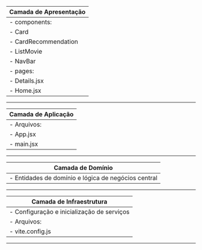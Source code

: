 | Camada de Apresentação |
| ---------------------- |
| - components:          |
| - Card                 |
| - CardRecommendation   |
| - ListMovie            |
| - NavBar               |
| - pages:               |
| - Details.jsx          |
| - Home.jsx             |

---

| Camada de Aplicação |
| ------------------- |
| - Arquivos:         |
| - App.jsx           |
| - main.jsx          |

---

| Camada de Domínio                                   |
| --------------------------------------------------- |
| - Entidades de domínio e lógica de negócios central |

---

| Camada de Infraestrutura                   |
| ------------------------------------------ |
| - Configuração e inicialização de serviços |
| - Arquivos:                                |
| - vite.config.js                           |

---

